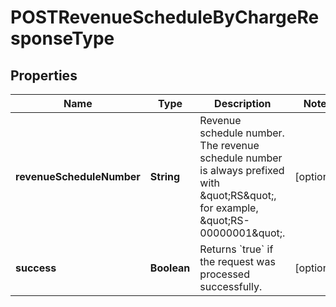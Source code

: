 
# POSTRevenueScheduleByChargeResponseType

## Properties
Name | Type | Description | Notes
------------ | ------------- | ------------- | -------------
**revenueScheduleNumber** | **String** | Revenue schedule number. The revenue schedule number is always prefixed with \&quot;RS\&quot;, for example, \&quot;RS-00000001\&quot;.  |  [optional]
**success** | **Boolean** | Returns &#x60;true&#x60; if the request was processed successfully.  |  [optional]



